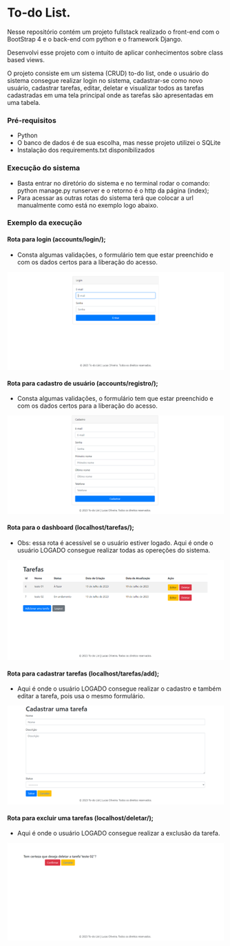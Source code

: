 # To-do List.

Nesse repositório contém um projeto fullstack realizado o front-end com o BootStrap 4 e o back-end com python e o framework Django.

Desenvolvi esse projeto com o intuito de aplicar conhecimentos sobre class based views.

O projeto consiste em um sistema (CRUD) to-do list, onde o usuário do sistema consegue realizar login no sistema,
cadastrar-se como novo usuário, cadastrar tarefas, editar, deletar e visualizar todos as tarefas cadastradas em uma tela principal onde as tarefas são apresentadas em uma tabela.

### Pré-requisitos

- Python
- O banco de dados é de sua escolha, mas nesse projeto utilizei o SQLite
- Instalação dos requirements.txt disponibilizados

### Execução do sistema

- Basta entrar no diretório do sistema e no terminal rodar o comando: python manage.py runserver
e o retorno é o http da página (index);
- Para acessar as outras rotas do sistema terá que colocar a url manualmente como está no exemplo logo abaixo.

### Exemplo da execução

#### Rota para login (accounts/login/);

- Consta algumas validações, o formulário tem que estar preenchido
e com os dados certos para a liberação do acesso.

![Rota de login](docs/img/login.png)

#### Rota para cadastro de usuário (accounts/registro/);

- Consta algumas validações, o formulário tem que estar preenchido
e com os dados certos para a liberação do acesso.

![Rota de cadastro de usuário](docs/img/registro.png)

#### Rota para o dashboard (localhost/tarefas/);

- Obs: essa rota é acessível se o usuário estiver logado.
Aqui é onde o usuário LOGADO consegue realizar todas as opereções do sistema.

![Rota para o dashboard](docs/img/home.png)

#### Rota para cadastrar tarefas (localhost/tarefas/add);

-  Aqui é onde o usuário LOGADO consegue realizar o cadastro e também editar a tarefa, pois usa o mesmo formulário.

![Rota para cadastrar tarefa](docs/img/cad-tarefas.png)

#### Rota para excluir uma tarefas (localhost/deletar/);

-  Aqui é onde o usuário LOGADO consegue realizar a exclusão da tarefa.

![Rota para informações do contato individual](docs/img/delete.png)





